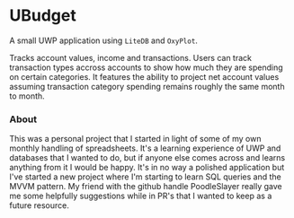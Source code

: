 # UBudget 

A small UWP application using `LiteDB` and `OxyPlot`.

Tracks account values, income and transactions. Users can track transaction types accross accounts to show how much they are spending on certain categories.
It features the ability to project net account values assuming transaction category spending remains roughly the same month to month.

### About

This was a personal project that I started in light of some of my own monthly handling of spreadsheets. It's a learning experience of UWP and databases that I wanted to do, but if anyone else comes across and learns anything from it I would be happy. It's in no way a polished application but I've started a new project where I'm starting to learn SQL queries and the MVVM pattern. My friend with the github handle PoodleSlayer really gave me some helpfully suggestions while in PR's that I wanted to keep as a future resource. 
